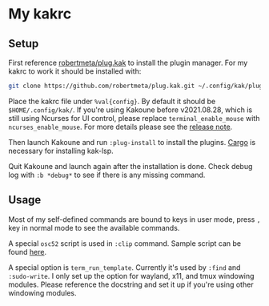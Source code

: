 # My kakrc

## Setup

First reference [robertmeta/plug.kak](https://github.com/robertmeta/plug.kak) to install the plugin manager.
For my kakrc to work it should be installed with:
``` sh
git clone https://github.com/robertmeta/plug.kak.git ~/.config/kak/plugins/plug.kak
```

Place the kakrc file under `%val{config}`. By default it should be `$HOME/.config/kak/`.
If you're using Kakoune before v2021.08.28, which is still using Ncurses for UI control,
please replace `terminal_enable_mouse` with `ncurses_enable_mouse`.
For more details please see the [release note](https://github.com/mawww/kakoune/releases/tag/v2021.08.28).

Then launch Kakoune and run `:plug-install` to install the plugins.
[Cargo](https://doc.rust-lang.org/cargo/) is necessary for installing kak-lsp.

Quit Kakoune and launch again after the installation is done.
Check debug log with `:b *debug*` to see if there is any missing command.

## Usage

Most of my self-defined commands are bound to keys in user mode,
press `,` key in normal mode to see the available commands.

A special `osc52` script is used in `:clip` command.
Sample script can be found [here](https://chromium.googlesource.com/apps/libapps/+/master/hterm/etc/osc52.sh).

A special option is `term_run_template`. Currently it's used by `:find` and `:sudo-write`.
I only set up the option for wayland, x11, and tmux windowing modules.
Please reference the docstring and set it up if you're using other windowing modules.

